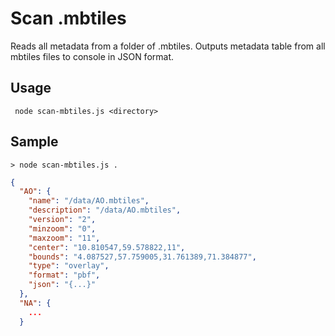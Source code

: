 # Scan .mbtiles

Reads all metadata from a folder of .mbtiles.  Outputs metadata table from all mbtiles files to console in JSON format.

## Usage

```
 node scan-mbtiles.js <directory>
```

## Sample

```
> node scan-mbtiles.js .
```

```json
{
  "AO": {
    "name": "/data/AO.mbtiles",
    "description": "/data/AO.mbtiles",
    "version": "2",
    "minzoom": "0",
    "maxzoom": "11",
    "center": "10.810547,59.578822,11",
    "bounds": "4.087527,57.759005,31.761389,71.384877",
    "type": "overlay",
    "format": "pbf",
    "json": "{...}"
  },
  "NA": {
    ...
  }
```
